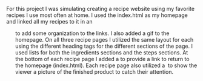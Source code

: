 For this project I was simulating creating a recipe website using my favorite recipes I use most often at home. I used the index.html as my homepage and linked all my recipes to it in an <ul> to add some organization to the links. I also added a gif to the homepage. On all three recipe pages I utilized the same layout for each using the different heading tags for the different sections of the page. I used lists for both the ingredients sections and the steps sections. At the bottom of each recipe page I added a <a> to provide a link to return to the homepage (index.html). Each recipe page also utilized a <img> to show the viewer a picture of the finished product to catch their attention.